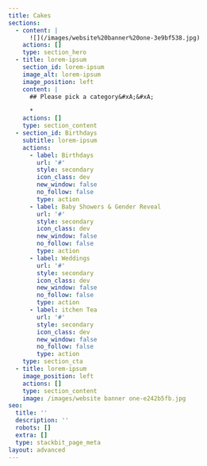 ```yaml
---
title: Cakes
sections:
  - content: |
      ![](/images/website%20banner%20one-3e9bf538.jpg)
    actions: []
    type: section_hero
  - title: lorem-ipsum
    section_id: lorem-ipsum
    image_alt: lorem-ipsum
    image_position: left
    content: |
      ## Please pick a category&#xA;&#xA;

      *
    actions: []
    type: section_content
  - section_id: Birthdays
    subtitle: lorem-ipsum
    actions:
      - label: Birthdays
        url: '#'
        style: secondary
        icon_class: dev
        new_window: false
        no_follow: false
        type: action
      - label: Baby Showers & Gender Reveal
        url: '#'
        style: secondary
        icon_class: dev
        new_window: false
        no_follow: false
        type: action
      - label: Weddings
        url: '#'
        style: secondary
        icon_class: dev
        new_window: false
        no_follow: false
        type: action
      - label: itchen Tea
        url: '#'
        style: secondary
        icon_class: dev
        new_window: false
        no_follow: false
        type: action
    type: section_cta
  - title: lorem-ipsum
    image_position: left
    actions: []
    type: section_content
    image: /images/website banner one-e242b5fb.jpg
seo:
  title: ''
  description: ''
  robots: []
  extra: []
  type: stackbit_page_meta
layout: advanced
---
```


